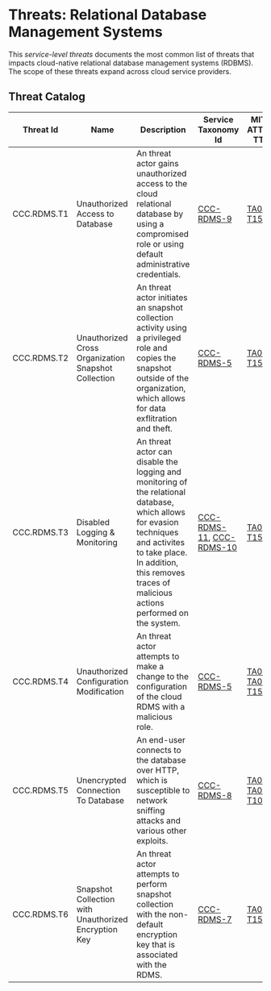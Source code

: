 # Threats: Relational Database Management Systems

This _service-level threats_ documents the most common list of threats that impacts cloud-native relational database management systems (RDBMS). The scope of these threats expand across cloud service providers.

## Threat Catalog

| Threat Id | Name | Description | Service Taxonomy Id | MITRE ATT&CK TTPs |
|-----------|------|-------------|---------------------|---------------------|
| CCC.RDMS.T1 | Unauthorized Access to Database | An threat actor gains unauthorized access to the cloud relational database by using a compromised role or using default administrative credentials. | [CCC-RDMS-9](./taxonomy.md/#CCC-RDMS-9) | [TA0006](https://attack.mitre.org/tactics/TA0006/), [T1552](https://attack.mitre.org/techniques/T1552/) |
| CCC.RDMS.T2 | Unauthorized Cross Organization Snapshot Collection | An threat actor initiates an snapshot collection activity using a privileged role and copies the snapshot outside of the organization, which allows for data exflitration and theft. | [CCC-RDMS-5](./taxonomy.md/#CCC-RDMS-5) | [TA0009](https://attack.mitre.org/tactics/TA0009/), [T1530](https://attack.mitre.org/techniques/T1530/) |
| CCC.RDMS.T3 | Disabled Logging & Monitoring | An threat actor can disable the logging and monitoring of the relational database, which allows for evasion techniques and activites to take place. In addition, this removes traces of malicious actions performed on the system. | [CCC-RDMS-11](./taxonomy.md/#CCC-RDMS-11), [CCC-RDMS-10](./taxonomy.md/#CCC-RDMS-10) | [TA0005](https://attack.mitre.org/tactics/TA0005/), [T1562](https://attack.mitre.org/techniques/T1562/)|
| CCC.RDMS.T4 | Unauthorized Configuration Modification | An threat actor attempts to make a change to the configuration of the cloud RDMS with a malicious role. | [CCC-RDMS-5](./taxonomy.md/#CCC-RDMS-5) | [TA0004](https://attack.mitre.org/tactics/TA0004), [TA0005](https://attack.mitre.org/tactics/TA0005), [T1548](https://attack.mitre.org/techniques/T1548/) |
| CCC.RDMS.T5 | Unencrypted Connection To Database | An end-user connects to the database over HTTP, which is susceptible to network sniffing attacks and various other exploits. | [CCC-RDMS-8](./taxonomy.md/#CCC-RDMS-8) | [TA0006](https://attack.mitre.org/tactics/TA0006), [TA0007](https://attack.mitre.org/tactics/TA0007), [T1040](https://attack.mitre.org/techniques/T1040/) |
| CCC.RDMS.T6 | Snapshot Collection with Unauthorized Encryption Key | An threat actor attempts to perform snapshot collection with the non-default encryption key that is associated with the RDMS. | [CCC-RDMS-7](./taxonomy.md/#CCC-RDMS-7) | [TA0009](https://attack.mitre.org/tactics/TA0009), [T1530](https://attack.mitre.org/techniques/T1530/) |

<a id="CCC-RDMS-T1"></a>
<a id="CCC-RDMS-T2"></a>
<a id="CCC-RDMS-T3"></a>
<a id="CCC-RDMS-T4"></a>
<a id="CCC-RDMS-T5"></a>
<a id="CCC-RDMS-T6"></a>
